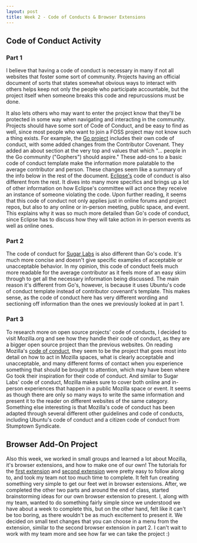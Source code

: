 ```yaml
---
layout: post
title: Week 2 - Code of Conducts & Browser Extensions
---
```



## Code of Conduct Activity
### Part 1

I believe that having a code of conduct is necessary in many if not all websites that foster some sort of community. Projects having an official document of sorts that states somewhat obvious ways to interact with others helps keep not only the people who participate accountable, but the project itself when someone breaks this code and repurcussions must be done.

<!--more-->

It also lets others who may want to enter the project know that they'll be protected in some way when navigating and interacting in the community. Projects should have some sort of Code of Conduct, and be easy to find as well, since most people who want to join a FOSS project may not know such a thing exists.
For example, the [Go project](https://go.dev/conduct) includes their own code of conduct, with some added changes from the Contributor Covenant. They added an about section at the very top and values that which "... people in the Go community ("Gophers") should aspire." These add-ons to a basic code of conduct template make the information more palatable to the average contributor and person. These changes seem like a summary of the info below in the rest of the document.
[Eclipse's](https://www.eclipse.org/org/documents/Community_Code_of_Conduct.php) code of conduct is also different from the rest. It dives into many more specifics and brings up a lot of other information on how Eclipse's committee will act once they receive an instance of someone violating the code. Upon further reading, it seems that this code of conduct not only applies just in online forums and project repos, but also to any online or in-person meeting, public space, and event. This explains why it was so much more detailed than Go's code of conduct, since Eclipse has to discuss how they will take action in in-person events as well as online ones.

### Part 2

The code of conduct for [Sugar Labs](https://wiki.sugarlabs.org/go/Sugar_Labs/Legal/Code_of_Conduct) is also different than Go's code. It's much more concise and doesn't give specific examples of acceptable or unacceptable behavior. In my opinion,  this code of conduct feels much more readable for the average contributor as it feels more of an easy skim through to get all the necessary information being discussed. The main reason it's different from Go's, however, is because it uses Ubuntu's code of conduct template instead of contributor covenant's template. This makes sense, as the code of conduct here has very different wording and sectioning off information than the ones we previously looked at in part 1. 

### Part 3

To research more on open source projects' code of conducts, I decided to visit Mozilla.org and see how they handle their code of conduct, as they are a bigger open source project than the previous websites. On reading Mozilla's [code of conduct](https://www.mozilla.org/en-US/about/governance/policies/participation/), they seem to be the project that goes most into detail on how to act in Mozilla spaces, what is clearly acceptable and unacceptable, and many different forms of contact when you experience something that should be brought to attention, which may have been where Go took their inspiration for their code of conduct. And similar to Sugar Labs' code of conduct, Mozilla makes sure to cover both online and in-person experiences that happen in a public Mozilla space or event. It seems as though there are only so many ways to write the same information and present it to the reader on different websites of the same category. Something else interesting is that Mozilla's code of conduct has been adapted through several different other guidelines and code of conducts, including Ubuntu's code of conduct and a citizen code of conduct from Stumptown Syndicate. 

## Browser Add-On Project

Also this week, we worked in small groups and learned a lot about Mozilla, it's browser extensions, and how to make one of our own! The tutorials for the [first extension](https://developer.mozilla.org/en-US/docs/Mozilla/Add-ons/WebExtensions/Your_first_WebExtension) and [second extension](https://developer.mozilla.org/en-US/docs/Mozilla/Add-ons/WebExtensions/Your_second_WebExtension) were pretty easy to follow along to, and took my team not too much time to complete. It felt fun creating something very simple to get our feet wet in browser extensions. After, we completed the other two parts and around the end of class, started brainstorming ideas for our own browser extension to present. I, along with my team, wanted to do something fairly simple since we understood we have about a week to complete this, but on the other hand, felt like it can't be too boring, as there wouldn't be as much excitement to present it. We decided on small text changes that you can choose in a menu from the extension, similar to the second browser extension in part 2. I can't wait to work with my team more and see how far we can take the project :)
 